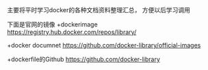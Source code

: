 主要将平时学习docker的各种文档资料整理汇总，
方便以后学习调用

下面是官网的镜像
+dockerimage
https://registry.hub.docker.com/repos/library/

+docker documnet
https://github.com/docker-library/official-images

+dockerfile的Github
https://github.com/docker-library